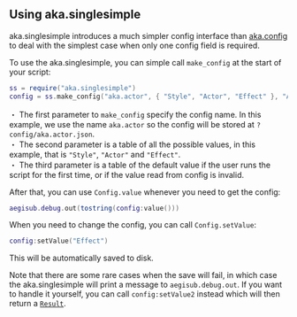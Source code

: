 ## Using aka.singlesimple

aka.singlesimple introduces a much simpler config interface than [aka.config](Using%20aka.config.md) to deal with the simplest case when only one config field is required.  

To use the aka.singlesimple, you can simple call `make_config` at the start of your script:
```lua
ss = require("aka.singlesimple")
config = ss.make_config("aka.actor", { "Style", "Actor", "Effect" }, "Actor")
```
・ The first parameter to `make_config` specify the config name. In this example, we use the name `aka.actor` so the config will be stored at `?config/aka.actor.json`.  
・ The second parameter is a table of all the possible values, in this example, that is `"Style"`, `"Actor"` and `"Effect"`.  
・ The third parameter is a table of the default value if the user runs the script for the first time, or if the value read from config is invalid.  

After that, you can use `Config.value` whenever you need to get the config:  
```lua
aegisub.debug.out(tostring(config:value()))
```

When you need to change the config, you can call `Config.setValue`:  
```lua
config:setValue("Effect")
```
This will be automatically saved to disk.  

Note that there are some rare cases when the save will fail, in which case the aka.singlesimple will print a message to `aegisub.debug.out`. If you want to handle it yourself, you can call `config:setValue2` instead which will then return a [`Result`](Using%20aka.outcome.md).  
